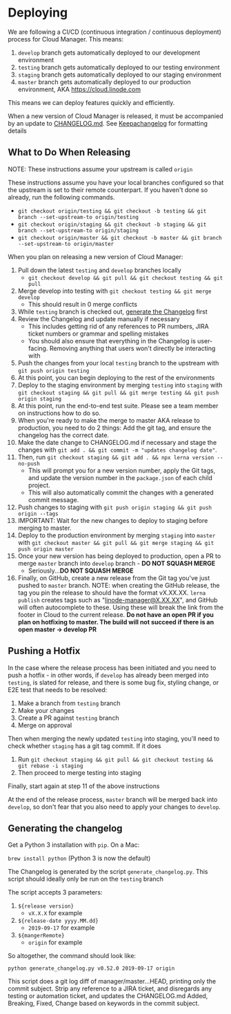# Deploying

We are following a CI/CD (continuous integration / continuous deployment) process for Cloud Manager. This means:

1. `develop` branch gets automatically deployed to our development environment
2. `testing` branch gets automatically deployed to our testing environment
3. `staging` branch gets automatically deployed to our staging environment
4. `master` branch gets automatically deployed to our production environment, AKA https://cloud.linode.com

This means we can deploy features quickly and efficiently.

When a new version of Cloud Manager is released, it must be accompanied by an update to [CHANGELOG.md](https://github.com/linode/manager/blob/master/CHANGELOG.md). See [Keepachangelog](http://keepachangelog.com/en/0.3.0/) for formatting details

## What to Do When Releasing

NOTE: These instructions assume your upstream is called `origin`

These instructions assume you have your local branches configured so that the upstream is set to their
remote counterpart. If you haven't done so already, run the following commands.

- `git checkout origin/testing && git checkout -b testing && git branch --set-upstream-to origin/testing`
- `git checkout origin/staging && git checkout -b staging && git branch --set-upstream-to origin/staging`
- `git checkout origin/master && git checkout -b master && git branch --set-upstream-to origin/master`

When you plan on releasing a new version of Cloud Manager:

1. Pull down the latest `testing` and `develop` branches locally
   - `git checkout develop && git pull && git checkout testing && git pull`
2. Merge develop into testing with `git checkout testing && git merge develop`
   - This should result in 0 merge conflicts
3. While `testing` branch is checked out, [generate the Changelog](#generating-the-changelog) first
4. Review the Changelog and update manually if necessary
   - This includes getting rid of any references to PR numbers, JIRA ticket numbers or grammar and spelling mistakes
   - You should also ensure that everything in the Changelog is user-facing. Removing anything that users won't directly be interacting with
5. Push the changes from your local `testing` branch to the upstream with `git push origin testing`
6. At this point, you can begin deploying to the rest of the environments
7. Deploy to the staging environment by merging `testing` into `staging` with `git checkout staging && git pull && git merge testing && git push origin staging`
8. At this point, run the end-to-end test suite. Please see a team member on instructions how to do so.
9. When you're ready to make the merge to master AKA release to production, you need to do 2 things: Add the git tag, and ensure the changelog has the correct date.
10. Make the date change to CHANGELOG.md if necessary and stage the changes with `git add . && git commit -m "updates changelog date"`.
11. Then, run `git checkout staging && git add . && npx lerna version --no-push`
    - This will prompt you for a new version number, apply the Git tags, and update the version number in the `package.json` of each child project.
    - This will also automatically commit the changes with a generated commit message.
12. Push changes to staging with `git push origin staging && git push origin --tags`
13. IMPORTANT: Wait for the new changes to deploy to staging before merging to master.
14. Deploy to the production environment by merging `staging` into `master` with `git checkout master && git pull && git merge staging && git push origin master`
15. Once your new version has being deployed to production, open a PR to merge `master` branch into `develop` branch - **DO NOT SQUASH MERGE**
    - Seriously...**DO NOT SQUASH MERGE**
16. Finally, on GitHub, create a new release from the Git tag you've just pushed to `master` branch. NOTE: when creating the GitHub release, the tag you pin the release to
    should have the format vX.XX.XX. `lerna publish` creates tags such as "linode-manager@X.XX.XX", and GitHub will often autocomplete to these. Using these will break the link from
    the footer in Cloud to the current release. **Do not have an open PR if you plan on hotfixing to master. The build will not succeed if there is an open master -> develop PR**

## Pushing a Hotfix

In the case where the release process has been initiated and you need to push a hotfix - in other words, if `develop` has already been merged into `testing`, is slated for release, and there is some bug fix, styling change, or E2E test that needs to be resolved:

1. Make a branch from `testing` branch
2. Make your changes
3. Create a PR against `testing` branch
4. Merge on approval

Then when merging the newly updated `testing` into staging, you'll need to check
whether `staging` has a git tag commit. If it does

1. Run `git checkout staging && git pull && git checkout testing && git rebase -i staging`
2. Then proceed to merge testing into staging

Finally, start again at step 11 of the above instructions

At the end of the release process, `master` branch will be merged back into `develop`, so don't fear that you also need to apply your changes to `develop`.

## Generating the changelog

Get a Python 3 installation with `pip`. On a Mac:

`brew install python` (Python 3 is now the default)

The Changelog is generated by the script `generate_changelog.py`. This script should ideally only be run on the `testing` branch

The script accepts 3 parameters:

1. `${release version}`
   - `vX.X.X` for example
2. `${release-date yyyy.MM.dd}`
   - `2019-09-17` for example
3. `${mangerRemote}`
   - `origin` for example

So altogether, the command should look like:

```
python generate_changelog.py v0.52.0 2019-09-17 origin
```

This script does a git log diff of manager/master...HEAD, printing only the commit subject. Strip any reference to a JIRA ticket, and disregards any testing or automation ticket, and updates the CHANGELOG.md Added, Breaking, Fixed, Change based on keywords in the commit subject.
